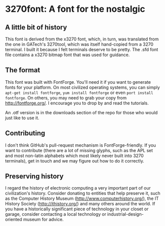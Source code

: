 3270font: A font for the nostalgic
==================================

A little bit of history
-----------------------

This font is derived from the x3270 font, which, in turn, was translated from the one in GATech's 3270tool, which was itself hand-copied from a 3270 terminal. I built it because I felt terminals deserve to be pretty. The .sfd font file contains a x3270 bitmap font that was used for guidance.

The format
----------

This font was built with FontForge. You'll need it if you want to generate fonts for your platform. On most civilized operating systems, you can simply `apt-get install fontforge`, `yum install fontforge` or even `port install fontforge`. On others, you may need to grab your copy from http://fontforge.org/. I encourage you to drop by and read the tutorials.

An .otf version is in the downloads section of the repo for those who would just like to use it.

Contributing
------------

I don't think GitHub's pull-request mechanism is FontForge-friendly. If you want to contribute (there are a lot of missing glyphs, such as the APL set and most non-latin alphabets which most likely never built into 3270 terminals), get in touch and we may figure out how to do it correctly.

Preserving history
------------------

I regard the history of electronic computing a very important part of our civilization's history. Consider donating to entities that help preserve it, such as the Computer History Museum (http://www.computerhistory.org/), the IT History Society (http://ithistory.org/) and many others around the world. If you have a historically significant piece of technology in your closet or garage, consider contacting a local technology or industrial-design-oriented museum for advice.
